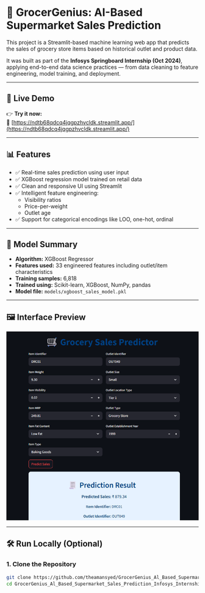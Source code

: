 # 🛒 GrocerGenius: AI-Based Supermarket Sales Prediction

This project is a Streamlit-based machine learning web app that predicts the sales of grocery store items based on historical outlet and product data.

It was built as part of the **Infosys Springboard Internship (Oct 2024)**, applying end-to-end data science practices — from data cleaning to feature engineering, model training, and deployment.

---

## 🚀 Live Demo

👉 **Try it now:**  
🔗 [https://ndtb68qdcq4jqgpzhvcldk.streamlit.app/](https://ndtb68qdcq4jqgpzhvcldk.streamlit.app/)

---

## 📊 Features

- ✅ Real-time sales prediction using user input
- ✅ XGBoost regression model trained on retail data
- ✅ Clean and responsive UI using Streamlit
- ✅ Intelligent feature engineering:
  - Visibility ratios
  - Price-per-weight
  - Outlet age
- ✅ Support for categorical encodings like LOO, one-hot, ordinal

---

## 🧠 Model Summary

- **Algorithm:** XGBoost Regressor
- **Features used:** 33 engineered features including outlet/item characteristics
- **Training samples:** 6,818
- **Trained using:** Scikit-learn, XGBoost, NumPy, pandas
- **Model file:** `models/xgboost_sales_model.pkl`

---

## 🖼 Interface Preview

![App Screenshot](screenshot.png)

---

## 🛠 Run Locally (Optional)

### 1. Clone the Repository

```bash
git clone https://github.com/theamansyed/GrocerGenius_Al_Based_Supermarket_Sales_Prediction_Infosys_Internship_-Oct2024.git
cd GrocerGenius_Al_Based_Supermarket_Sales_Prediction_Infosys_Internship_-Oct2024

